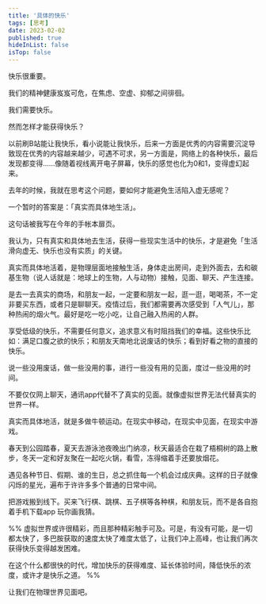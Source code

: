```yaml
---
title: '具体的快乐'
tags: [思考]
date: 2023-02-02
published: true
hideInList: false
isTop: false
---
```


快乐很重要。

我们的精神健康岌岌可危，在焦虑、空虚、抑郁之间徘徊。

我们需要快乐。

然而怎样才能获得快乐？

以前刷B站能让我快乐，看小说能让我快乐，后来一方面是优秀的内容需要沉淀导致现在优秀的内容越来越少，可遇不可求，另一方面是，网络上的各种快乐，最后发现都变得......像随着视线离开电子屏幕，快乐的感觉也化为0和1，变得虚幻起来。

去年的时候，我就在思考这个问题，要如何才能避免生活陷入虚无感呢？

一个暂时的答案是：「真实而具体地生活」。

这句话被我写在今年的手帐本扉页。

我认为，只有真实和具体地去生活，获得一些现实生活中的快乐，才是避免「生活滑向虚无、快乐也没有实质」的关键。


真实而具体地活着，是物理层面地接触生活，身体走出房间，走到外面去，去和碳基生物（说人话就是：地球上的生物，人与动物）接触，见面、聊天、产生连接。

是去一去真实的商场，和朋友一起，一定要和朋友一起，逛一逛，喝喝茶，不一定非要买东西，或者只是聊聊天。疫情过后，我们都需要再次感受到「人气儿」，那种热闹的烟火气。最好是吃一吃小吃，让自己融入热闹的人群。

享受低级的快乐，不需要任何意义，追求意义有时阻挡我们的幸福。这些快乐比如：满足口腹之欲的快乐；和朋友天南地北说废话的快乐；看到好看之物的直接的快乐。

说一些没用废话，做一些没用的事，进行一些没有用的见面，度过一些没用的时间。

不要仅仅网上聊天，通讯app代替不了真实的见面。就像虚拟世界无法代替真实的世界一样。

真实而具体地活，就是多做牛顿运动。在现实中移动，在现实中见面，在现实中游戏。

春天到公园踏春，夏天去游泳池夜晚出门纳凉，秋天最适合在栽了梧桐树的路上散步，冬天一定和好友聚在一起吃火锅，看雪，冻得缩着手还要放烟花。

遇见各种节日、假期、谁的生日，总之抓住每一个机会过成庆典。这样的日子就像闪烁的星光，遍布于许许多多个普通的日常中间。

把游戏搬到线下。买来飞行棋、跳棋、五子棋等各种棋，和朋友玩，而不是各自抱着手机下载app 玩你画我猜。

%%
虚拟世界或许很精彩，而且那种精彩触手可及。可是，有没有可能，是一切都太快了，多巴胺获取的速度太快了难度太低了，让我们冲上高峰，也让我们再次获得快乐变得越发困难。

在这个什么都很快的时代，增加快乐的获得难度、延长体验时间，降低快乐的浓度，或许才是快乐之道。
%%

让我们在物理世界见面吧。
